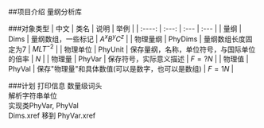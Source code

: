 ##项目介绍
量纲分析库

###对象类型
|  中文  | 类名  | 说明  | 举例 |
| :----: | :---: | :--- | :--- |
| 量纲    |   Dims  | 量纲数组，一些标记 | $A^xB^yC^z$ |
| 物理量纲 | PhyDims | 量纲数组长度固定为7 | $MLT^{-2}$ |
| 物理单位 | PhyUnit | 保存量纲，名称，单位符号，与国际单位的倍率 | $N$ |
| 物理量   | PhyVar  | 保存符号，实际意义描述 | $F=?N$ |
| 物理值   | PhyVal  | 保存"物理量"和具体数值(可以是数字，也可以是数组) | $F=1N$ |


###计划
打印信息
数量级词头  
解析字符串单位  
实现类PhyVar, PhyVal  
Dims.xref 移到 PhyVar.xref  
